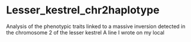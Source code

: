 # Lesser_kestrel_chr2haplotype
Analysis of the phenotypic traits linked to a massive inversion detected in the chromosome 2 of the lesser kestrel
A line I wrote on my local
